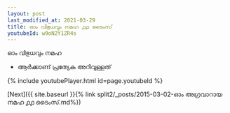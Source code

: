```yaml
---
layout: post
last_modified_at: 2021-03-29
title: ഓം വിഭുധവും നമഹ ൧൧ ടൈംസ്
youtubeId: w9oN2Y1ZR4s
---
```

 
 
 ഓം വിഭുധവും നമഹ 
 
 -  ആർക്കാണ് പ്രത്യേക അറിവുള്ളത് 
 
  
 
  
 
 
 
 
 
 


{% include youtubePlayer.html id=page.youtubeId %}
 
[Next]({{ site.baseurl }}{% link  split2/_posts/2015-03-02-ഓം അഗ്രവാറായ നമഹ ൧൧ ടൈംസ്.md%})
 
